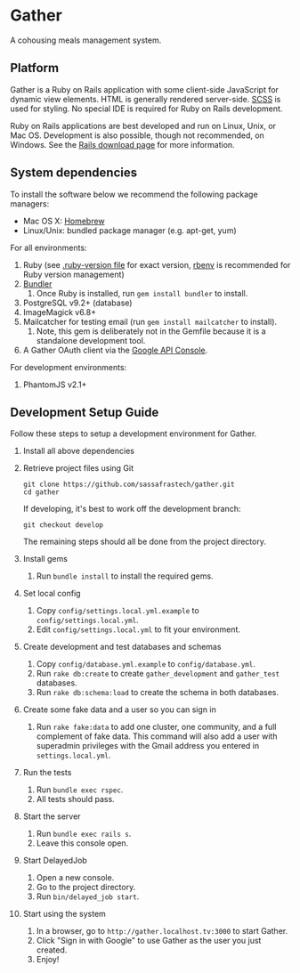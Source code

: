 # Gather
A cohousing meals management system.

## Platform
Gather is a Ruby on Rails application with some client-side JavaScript for dynamic view elements. HTML is generally rendered server-side. [SCSS](http://sass-lang.com/) is used for styling. No special IDE is required for Ruby on Rails development.

Ruby on Rails applications are best developed and run on Linux, Unix, or Mac OS. Development is also possible, though not recommended, on Windows. See the [Rails download page](http://rubyonrails.org/download/) for more information.

## System dependencies

To install the software below we recommend the following package managers:

- Mac OS X: [Homebrew](http://brew.sh/)
- Linux/Unix: bundled package manager (e.g. apt-get, yum)

For all environments:

1. Ruby (see [.ruby-version file](.ruby-version) for exact version, [rbenv](https://github.com/sstephenson/rbenv) is recommended for Ruby version management)
1. [Bundler](http://bundler.io/)
    1. Once Ruby is installed, run `gem install bundler` to install.
1. PostgreSQL v9.2+ (database)
1. ImageMagick v6.8+
1. Mailcatcher for testing email (run `gem install mailcatcher` to install).
    1. Note, this gem is deliberately not in the Gemfile because it is a standalone development tool.
1. A Gather OAuth client via the [Google API Console](https://support.google.com/cloud/answer/6158849?hl=en).

For development environments:

1. PhantomJS v2.1+

## Development Setup Guide
Follow these steps to setup a development environment for Gather.

1. Install all above dependencies

1. Retrieve project files using Git
    ```
    git clone https://github.com/sassafrastech/gather.git
    cd gather
    ```

    If developing, it's best to work off the development branch:
    ```
    git checkout develop
    ```

    The remaining steps should all be done from the project directory.

1. Install gems
    1. Run `bundle install` to install the required gems.

1. Set local config
    1. Copy `config/settings.local.yml.example` to `config/settings.local.yml`.
    1. Edit `config/settings.local.yml` to fit your environment.

1. Create development and test databases and schemas
    1. Copy `config/database.yml.example` to `config/database.yml`.
    1. Run `rake db:create` to create `gather_development` and `gather_test` databases.
    1. Run `rake db:schema:load` to create the schema in both databases.

1. Create some fake data and a user so you can sign in
    1. Run `rake fake:data` to add one cluster, one community, and a full complement of fake data. This command will also add a user with superadmin privileges with the Gmail address you entered in `settings.local.yml`.

1. Run the tests
    1. Run `bundle exec rspec`.
    1. All tests should pass.

1. Start the server
    1. Run `bundle exec rails s`.
    1. Leave this console open.

1. Start DelayedJob
    1. Open a new console.
    1. Go to the project directory.
    1. Run `bin/delayed_job start`.

1. Start using the system
    1. In a browser, go to `http://gather.localhost.tv:3000` to start Gather.
    1. Click "Sign in with Google" to use Gather as the user you just created.
    1. Enjoy!
